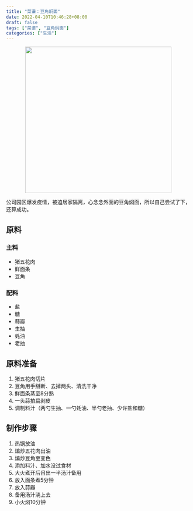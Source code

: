 ```yaml
---
title: "菜谱：豆角焖面"
date: 2022-04-10T10:46:28+08:00
draft: false
tags: ["菜谱", "豆角焖面"]
categories: ["生活"]
---
```


<div align="center">
<img src=https://imgoldjii.oss-cn-beijing.aliyuncs.com/doujiaomenmian.jpg width=400 height=400 />
</div>

公司园区爆发疫情，被迫居家隔离，心念念外面的豆角焖面，所以自己尝试了下，还算成功。

<!--more-->

## 原料
### 主料
- 猪五花肉
- 鲜面条
- 豆角

### 配料
- 盐
- 糖
- 蒜瓣
- 生抽
- 蚝油
- 老抽

## 原料准备
1. 猪五花肉切片
2. 豆角用手掰断、去掉两头、清洗干净
2. 鲜面条蒸至8分熟
3. 一头蒜拍扁剥皮
3. 调制料汁（两勺生抽、一勺蚝油、半勺老抽、少许盐和糖）

## 制作步骤
1. 热锅放油
2. 煸炒五花肉出油
3. 煸炒豆角至变色
4. 添加料汁、加水没过食材
6. 大火煮开后舀出一半汤汁备用
7. 放入面条煮5分钟
8. 放入蒜瓣
9. 备用汤汁浇上去
10. 小火焖10分钟